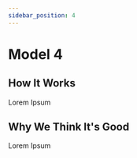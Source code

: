 ```yaml
---
sidebar_position: 4
---
```


# Model 4

## How It Works

Lorem Ipsum

## Why We Think It's Good

Lorem Ipsum
